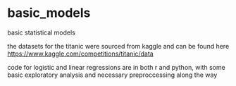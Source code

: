 # basic_models
basic statistical models

the datasets for the titanic were sourced from kaggle and can be found here https://www.kaggle.com/competitions/titanic/data

code for logistic and linear regressions are in both r and python, with some basic exploratory analysis and necessary preproccessing along the way


